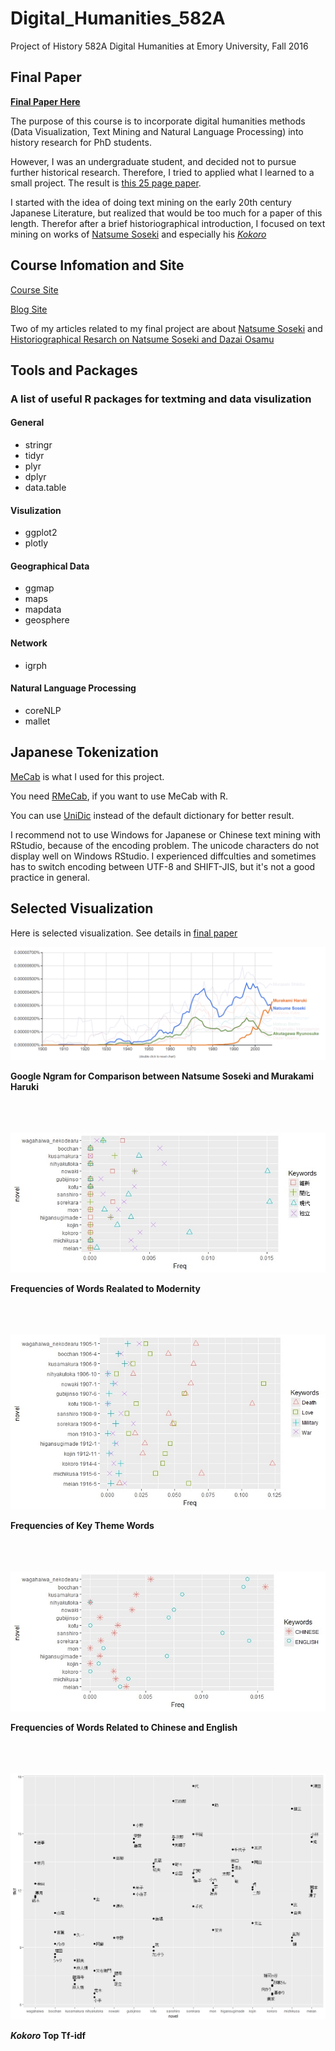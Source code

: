 # Digital_Humanities_582A
Project of History 582A Digital Humanities at Emory University, Fall 2016

## Final Paper
[**Final Paper Here**](Final%20Paper%20HIST582A%20Zixuan%20(Armstrong)%20Li.pdf)

The purpose of this course is to incorporate digital humanities methods (Data Visualization, Text Mining and Natural Language Processing) into history research for PhD students. 

However, I was an undergraduate student, and decided not to pursue further historical research. Therefore, I tried to applied what I learned to a small project. The result is [this 25 page paper](Final%20Paper%20HIST582A%20Zixuan%20(Armstrong)%20Li.pdf).

I started with the idea of doing text mining on the early 20th century Japanese Literature, but realized that would be too much for a paper of this length. Therefor after a brief historiographical introduction, I focused on text mining on works of [Natsume Soseki](https://en.wikipedia.org/wiki/Natsume_S%C5%8Dseki) and especially his [*Kokoro*](https://en.wikipedia.org/wiki/Kokoro)

## Course Infomation and Site
[Course Site](http://history.emory.edu/RAVINA/Syllabi/History_582A_2016.htm)

[Blog Site](https://scholarblogs.emory.edu/582atextmining/)

Two of my articles related to my final project are about [Natsume Soseki](https://scholarblogs.emory.edu/582atextmining/2016/11/29/the-search-for-modernity-and-tradition-in-fifteen-novels-of-natsume-soseki/) and [Historiographical Resarch on Natsume Soseki and Dazai Osamu](https://scholarblogs.emory.edu/582atextmining/2016/11/11/historiographical-research-and-text-analysis-on-natsume-soseki-and-dazai-osamu/)

## Tools and Packages

### A list of useful R packages for textming and data visulization

#### General
* stringr
* tidyr
* plyr
* dplyr
* data.table

#### Visulization
* ggplot2
* plotly

#### Geographical Data
* ggmap
* maps
* mapdata
* geosphere

#### Network
* igrph

#### Natural Language Processing
* coreNLP
* mallet

## Japanese Tokenization
[MeCab](http://taku910.github.io/mecab/) is what I used for this project.

You need [RMeCab](http://rmecab.jp/wiki/index.php?RMeCab), if you want to use MeCab with R.

You can use [UniDic](https://sites.google.com/site/rmecab/home/unidic) instead of the default dictionary for better result.

I recommend not to use Windows for Japanese or Chinese text mining with RStudio, because of the encoding problem. The unicode characters do not display well on Windows RStudio. I experienced diffculties and sometimes has to switch encoding between UTF-8 and SHIFT-JIS, but it's not a good practice in general.


## Selected Visualization
Here is selected visualization. See details in [final paper](Final%20Paper%20HIST582A%20Zixuan%20(Armstrong)%20Li.pdf)

![Google Ngram for Natsume Soseki and Murakami Haruki](Final_Project/Final%20Project%20Visualization/Ngram3.PNG)

**Google Ngram for Comparison between Natsume Soseki and Murakami Haruki**
<br><br>
<br><br>

![Frequencies of Words Realated to Modernity](Final_Project/Final%20Project%20Visualization/Gendai.Freq.jpeg)

**Frequencies of Words Realated to Modernity**
<br><br>
<br><br>

![Frequencies of Key Theme Words](Final_Project/Final%20Project%20Visualization/gunsenaishi.jpeg)

**Frequencies of Key Theme Words**
<br><br>
<br><br>

![Frequencies of Words Related to Chinese and English](Final_Project/Final%20Project%20Visualization/ENG.CHN.jpeg)

**Frequencies of Words Related to Chinese and English**
<br><br>
<br><br>

![Kokoro Tf-idf](Final_Project/Final%20Project%20Visualization/All%20Novel%20Tf-idf%20Top5.jpeg)

**_Kokoro_ Top Tf-idf**
